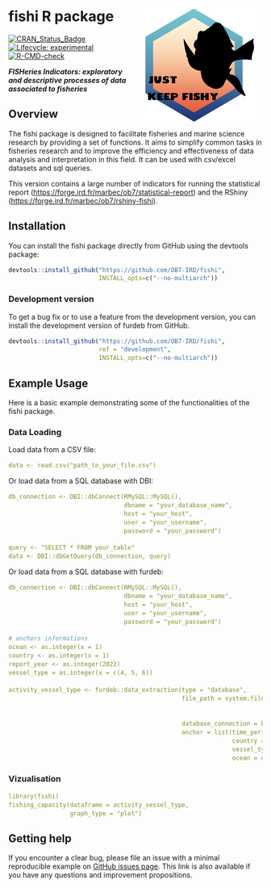 
<!-- README.md is generated from README.Rmd. Please edit that file and click on Knit button at the end. -->

# fishi R package <a href='https://ob7-ird.github.io/fishi'><img src='man/figures/logo.png' align="right" /></a>

<!-- badges: start -->

[![CRAN_Status_Badge](https://www.r-pkg.org/badges/version/fishi)](https://cran.r-project.org/package=fishi)
[![Lifecycle:
experimental](https://img.shields.io/badge/lifecycle-experimental-orange.svg)](https://www.tidyverse.org/lifecycle/#experimental)
[![R-CMD-check](https://github.com/OB7-IRD/fishi/workflows/R-CMD-check/badge.svg)](https://github.com/OB7-IRD/furdeb/actions)
<!-- badges: end -->

***FISHeries Indicators: exploratory and descriptive processes of data
associated to fisheries***

## Overview

The fishi package is designed to facilitate fisheries and marine science
research by providing a set of functions. It aims to simplify common
tasks in fisheries research and to improve the efficiency and
effectiveness of data analysis and interpretation in this field. It can
be used with csv/excel datasets and sql queries.

This version contains a large number of indicators for running the
statistical report
(<https://forge.ird.fr/marbec/ob7/statistical-report>) and the RShiny
(<https://forge.ird.fr/marbec/ob7/rshiny-fishi>).

## Installation

You can install the fishi package directly from GitHub using the
devtools package:

``` r
devtools::install_github("https://github.com/OB7-IRD/fishi",
                         INSTALL_opts=c("--no-multiarch"))
```

### Development version

To get a bug fix or to use a feature from the development version, you
can install the development version of furdeb from GitHub.

``` r
devtools::install_github("https://github.com/OB7-IRD/fishi",
                         ref = "development",
                         INSTALL_opts=c("--no-multiarch"))
```

## Example Usage

Here is a basic example demonstrating some of the functionalities of the
fishi package.

### Data Loading

Load data from a CSV file:

``` yml
data <- read.csv("path_to_your_file.csv")
```

Or load data from a SQL database with DBI:

``` yml
db_connection <- DBI::dbConnect(RMySQL::MySQL(), 
                                dbname = "your_database_name", 
                                host = "your_host", 
                                user = "your_username", 
                                password = "your_password")

query <- "SELECT * FROM your_table"
data <- DBI::dbGetQuery(db_connection, query)
```

Or load data from a SQL database with furdeb:

``` yml
db_connection <- DBI::dbConnect(RMySQL::MySQL(), 
                                dbname = "your_database_name", 
                                host = "your_host", 
                                user = "your_username", 
                                password = "your_password")

# anchors informations
ocean <- as.integer(x = 1)
country <- as.integer(x = 1)
report_year <- as.integer(2022)
vessel_type = as.integer(x = c(4, 5, 6))

activity_vessel_type <- furdeb::data_extraction(type = "database", 
                                                file_path = system.file("sql",
                                                                        "balbaya_fishing_activity_vesseltype.sql",
                                                                        package = "fishi"),
                                                database_connection = balbaya_con, 
                                                anchor = list(time_period = time_period,
                                                              country = country,
                                                              vessel_type = vessel_type,
                                                              ocean = ocean))
```

### Vizualisation

``` yml
library(fishi)
fishing_capacity(dataframe = activity_vessel_type,
                 graph_type = "plot")
```

## Getting help

If you encounter a clear bug, please file an issue with a minimal
reproducible example on [GitHub issues
page](https://github.com/OB7-IRD/fishi/issues). This link is also
available if you have any questions and improvement propositions.
